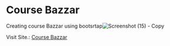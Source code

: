 # Course Bazzar
Creating course Bazzar using bootsrtap![Screenshot (15) - Copy](https://github.com/AshishRajput-A/Front-End-Projects/assets/151988908/6751d0e5-fc02-4fce-8ed6-2cff63bc7057)




Visit Site.:  [Course Bazzar](https://course-bazzar.netlify.app/)

